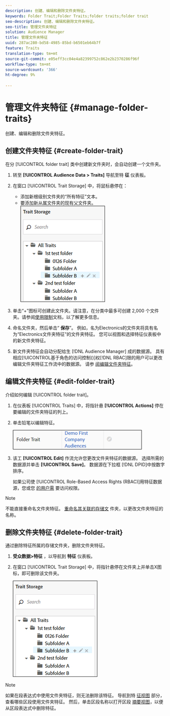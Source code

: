 ```yaml
---
description: 创建、编辑和删除文件夹特征。
keywords: Folder Trait;Folder Traits;folder traits;folder trait
seo-description: 创建、编辑和删除文件夹特征。
seo-title: 管理文件夹特征
solution: Audience Manager
title: 管理文件夹特征
uuid: 287ac280-bd58-4985-85bd-b6501eb64b7f
feature: Traits
translation-type: tm+mt
source-git-commit: e05eff3cc04e4a82399752c862e2b2370286f96f
workflow-type: tm+mt
source-wordcount: '366'
ht-degree: 9%

---
```



# 管理文件夹特征 {#manage-folder-traits}

创建、编辑和删除文件夹特征。

## 创建文件夹特征 {#create-folder-trait}

在分 [!UICONTROL folder trait] 类中创建新文件夹时，会自动创建一个文件夹。

<!-- create-folder-trait.xml -->

1. 转至 **[!UICONTROL Audience Data > Traits]** 导航至特 **征** 仪表板。
1. 在窗口 [!UICONTROL Trait Storage] 中，将鼠标悬停在：

   * 添加新根级别文件夹的“所有特征”文本。
   * 要添加新从属文件夹的现有父文件夹。
   ![](assets/folder_traits_create.PNG)

1. 单击“+”图标可创建此文件夹。请注意，在分类中最多可创建 2,000 个文件夹。请参阅[使用限制](../../features/administration/usage-limits.md)文档，以了解更多信息。
1. 命名文件夹，然后单击“ **保存**”。 例如，名为Electronics的文件夹将具有名为“Electronics文件夹特征”的文件夹特征。 您可以视图和选择特征仪表板中的新文件夹特征。
1. 新文件夹特征会自动分配给生 [!DNL Audience Manager] 成的数据源。 具有相应[!UICONTROL基于角色的访问控制()]权[!DNL RBAC]限的用户可以更改编辑文件夹特征工作流中的数据源。 请参 [阅编辑文件夹特征](../../features/traits/manage-folder-traits.md#edit-folder-trait)。

## 编辑文件夹特征 {#edit-folder-trait}

介绍如何编辑 [!UICONTROL folder trait]。

<!-- edit-folder-trait.xml -->

1. 在仪表板 [!UICONTROL Traits] 中，将指针悬 **[!UICONTROL Actions]** 停在要编辑的文件夹特征的列上。
1. 单击铅笔以编辑特征。

   ![](assets/folder_traits_edit_border.png)

1. 该工 **[!UICONTROL Edit]** 作流允许您更改文件夹特征的数据源。 选择所需的数据源并单击 **[!UICONTROL Save]**。 数据源在下拉框 [!DNL DPID]中按数字排序。

   如果公司使 [!UICONTROL Role-Based Access Rights (RBAC)]用特征数据源，您或您 [的用户需](../../features/traits/about-folder-traits.md#role-based-access-controls) 要访问权限。

>[!NOTE]
>
>不能直接重命名文件夹特征。 [重命名其关联的存储文](../../features/traits/trait-storage.md#rename-delete-trait-storage-folder) 件夹，以更改文件夹特征的名称。

## 删除文件夹特征 {#delete-folder-trait}

通过删除特征所属的存储文件夹，删除文件夹特征。

<!-- delete-folder-trait.xml -->

1. **受众数据>特征** ，以导航到 **特征** 仪表板。
1. 在窗口 [!UICONTROL Trait Storage] 中，将指针悬停在文件夹上并单击X图标，即可删除该文件夹。

   ![步骤结果](assets/folder_traits_create.PNG)

>[!NOTE]
>
>如果在段表达式中使用文件夹特征，则无法删除该特征。 导航到特 [征视图](../../features/traits/trait-details-page.md) 部分，查看哪些区段使用文件夹特征。 然后，单击区段名称以打开区段 [摘要视图](../../features/segments/segment-summary-view.md)，以便从区段表达式中删除特征。